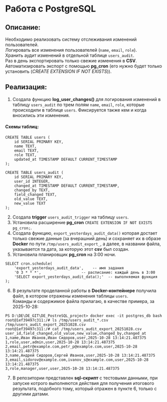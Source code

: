 #  Работа с PostgreSQL 

## Описание:

Необходимо реализовать систему отслеживания изменений пользователей. </br>
Логировать все изменения пользователей (`name`, `email`, `role`). </br>
Хранить аудит изменений в отдельной таблице `users_audit`. </br>
Раз в день экспортировать только свежие изменения в **CSV**. </br>
Автоматизировать экспорт с помощью **pg_cron** (его нужно будет только установить (_CREATE EXTENSION IF NOT EXISTS_)). </br>

## Реализация:

1. Создала функцию **log_user_changes()** для логирования изменений в таблицу `users_audit` по трем полям `name`, `email`, `role`, которые происходили в таблице `users`. Фиксируется также кем и когда вносились эти изменения.</br>
#### Схемы таблиц: 
```
CREATE TABLE users (
    id SERIAL PRIMARY KEY,
    name TEXT,
    email TEXT,
    role TEXT,
    updated_at TIMESTAMP DEFAULT CURRENT_TIMESTAMP
);
```
```
CREATE TABLE users_audit (
    id SERIAL PRIMARY KEY,
    user_id INTEGER,
    changed_at TIMESTAMP DEFAULT CURRENT_TIMESTAMP,
    changed_by TEXT,
    field_changed TEXT,
    old_value TEXT,
    new_value TEXT
);
```
2. Создала **trigger** `users_audit_trigger` на таблицу `users`. </br>
3. Установила расширение **pg_cron** `CREATE EXTENSION IF NOT EXISTS pg_cron;`. </br>
4. Создала функцию, `export_yesterdays_audit_data()` которая достает только свежие данные (за вчерашний день) и сохраняет их в образе **Docker** по пути `/tmp/users_audit_export_`, а далее, в названии файла, указывается та дата, за которую этот **csv** был создан.
5. Установила планировщик **pg_cron** на 3:00 ночи. </br>

```
SELECT cron.schedule(
    'export_yesterdays_audit_data',    -- имя задания
    '0 3 * * *',                  -- расписание: каждый день в 3:00
    'SELECT export_yesterdays_audit_data();'  -- выполняемая функция
);
```

6. В результате проделанной работы в **Docker-контейнере** получила файл, в котором отражены изменения таблицы `users`. <br>
Команды и содержимое файла прилагаю, в качестве примера, за 2025-10-28: </br>
```
PS D:\DE\DE_GIT\DE_PostreSQL_project> docker exec -it postgres_db bash
root@1ef39497c311:/# ls /tmp/users_audit_*.csv
/tmp/users_audit_export_20251028.csv
root@1ef39497c311:/# cat /tmp/users_audit_export_20251028.csv
user_id,field_changed,old_value,new_value,changed_by,changed_at
1,name,Иван Иванов,Иван Сидоров,user,2025-10-28 13:14:21.487375
1,role,user,admin,user,2025-10-28 13:14:21.487375
2,email,petr@example.com,petr_p@example.com,user,2025-10-28 13:14:21.487375
3,name,Андрей Сидоров,Сергей Иванов,user,2025-10-28 13:14:21.487375
3,email,sidorov@example.com,ivanov_s@example.com,user,2025-10-28 13:14:21.487375
3,role,manager,user,user,2025-10-28 13:14:21.487375
```

7. В репозитории представлен **sql-скрипт** с тестовыми данными, при запуске котрого выполняются действия для получения итогового результата, подобного тому, который отражен в пункте 6, только с другими датами.                   
